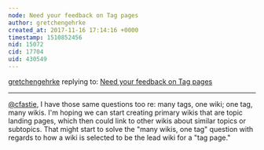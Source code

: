 ```yaml
---
node: Need your feedback on Tag pages
author: gretchengehrke
created_at: 2017-11-16 17:14:16 +0000
timestamp: 1510852456
nid: 15072
cid: 17704
uid: 430549
---
```




[gretchengehrke](../profile/gretchengehrke) replying to: [Need your feedback on Tag pages](../notes/tommystyles/10-20-2017/need-your-feedback-on-tag-pages)

----
[@cfastie](/profile/cfastie), I have those same questions too re: many tags, one wiki; one tag, many wikis. I'm hoping we can start creating primary wikis that are topic landing pages, which then could link to other wikis about similar topics or subtopics. That might start to solve the "many wikis, one tag" question with regards to how a wiki is selected to be the lead wiki for a "tag page." 
